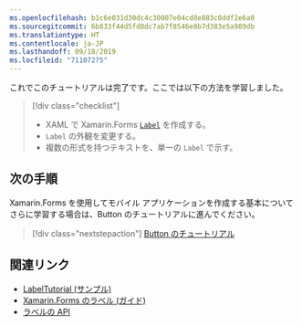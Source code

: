 ```yaml
---
ms.openlocfilehash: b1c6e031d30dc4c30007e04cd8e883c8ddf2e6a0
ms.sourcegitcommit: 6b833f44d5fd8dc7ab7f8546e8b7d383e5a989db
ms.translationtype: HT
ms.contentlocale: ja-JP
ms.lasthandoff: 09/18/2019
ms.locfileid: "71107275"
---
```

これでこのチュートリアルは完了です。ここでは以下の方法を学習しました。

> [!div class="checklist"]
>
> - XAML で Xamarin.Forms [`Label`](xref:Xamarin.Forms.Label) を作成する。
> - `Label` の外観を変更する。
> - 複数の形式を持つテキストを、単一の `Label` で示す。

## <a name="next-steps"></a>次の手順

Xamarin.Forms を使用してモバイル アプリケーションを作成する基本についてさらに学習する場合は、Button のチュートリアルに進んでください。

> [!div class="nextstepaction"]
> [Button のチュートリアル](~/get-started/tutorials/button/index.yml)

## <a name="related-links"></a>関連リンク

- [LabelTutorial (サンプル)](https://docs.microsoft.com/samples/xamarin/xamarin-forms-samples/getstarted-tutorials-labeltutorial/)
- [Xamarin.Forms のラベル (ガイド)](~/xamarin-forms/user-interface/text/label.md)
- [ラベルの API](xref:Xamarin.Forms.Label)

